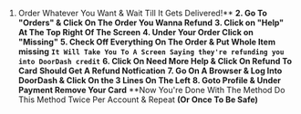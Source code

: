 1. Order Whatever You Want & Wait Till It Gets Delivered!**
**2. Go To "Orders" &  Click On The Order You Wanna Refund**
**3. Click on "Help" At The Top Right Of The Screen**
**4. Under Your Order Click on "Missing"**
**5. Check Off Everything On The Order & Put Whole Item missing**
**``It Will Take You To A Screen Saying they're refunding you into DoorDash credit``**
**6. Click On Need More Help & Click On Refund To Card**
**Should Get A Refund Notfication**
**7. Go On A Browser & Log Into DoorDash & Click On the 3 Lines On The Left**
**8. Goto Profile & Under Payment Remove Your Card**
**Now You're Done With The Method Do This Method Twice Per Account & Repeat
                                          **(Or Once To Be Safe)**
